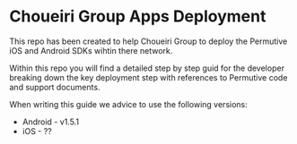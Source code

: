 # Choueiri Group Apps Deployment

This repo has been created to help Choueiri Group to deploy the Permutive iOS and Android SDKs wihtin there network.

Within this repo you will find a detailed step by step guid for the developer breaking down the key deployment step with references to Permutive code and support documents.

When writing this guide we advice to use the following versions:
- Android - v1.5.1
- iOS - ??






